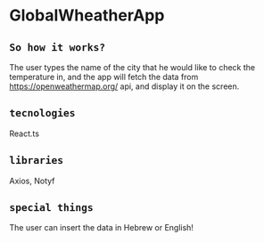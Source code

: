 # GlobalWheatherApp

## `So how it works?`
The user types the name of the city that he would like to check the temperature in,
and the app will fetch the data from https://openweathermap.org/ api, and display it on the screen.

## `tecnologies`
React.ts

## `libraries`
Axios, Notyf

## `special things`
The user can insert the data in Hebrew or English!

